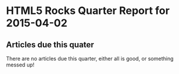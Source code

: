HTML5 Rocks Quarter Report for 2015-04-02
=========================================

Articles due this quater
------------------------

There are no articles due this quarter, either all is good, or something messed up!


